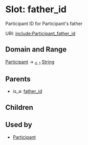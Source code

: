 
# Slot: father_id


Participant ID for Participant's father

URI: [include:Participant_father_id](https://w3id.org/include/Participant_father_id)


## Domain and Range

[Participant](Participant.md) &#8594;  <sub>0..1</sub> [String](types/String.md)

## Parents

 *  is_a: [father_id](father_id.md)

## Children


## Used by

 * [Participant](Participant.md)
